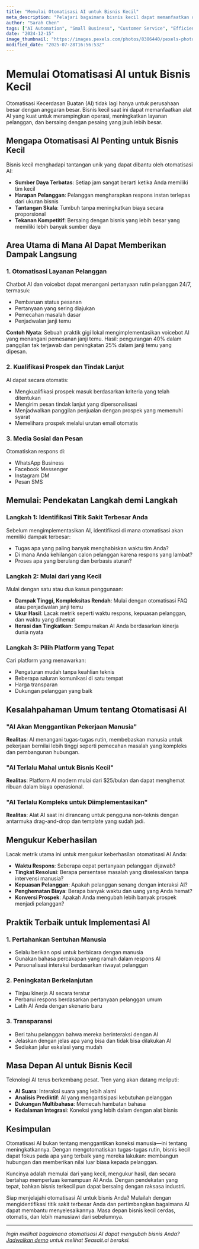 ```yaml
---
title: "Memulai Otomatisasi AI untuk Bisnis Kecil"
meta_description: "Pelajari bagaimana bisnis kecil dapat memanfaatkan otomatisasi AI untuk meningkatkan layanan pelanggan, meningkatkan efisiensi, dan mendorong pertumbuhan tanpa menguras anggaran."
author: "Sarah Chen"
tags: ["AI Automation", "Small Business", "Customer Service", "Efficiency"]
date: "2024-12-15"
image_thumbnail: "https://images.pexels.com/photos/8386440/pexels-photo-8386440.jpeg?auto=compress&cs=tinysrgb&w=800"
modified_date: "2025-07-28T16:56:53Z"
---
```


# Memulai Otomatisasi AI untuk Bisnis Kecil

Otomatisasi Kecerdasan Buatan (AI) tidak lagi hanya untuk perusahaan besar dengan anggaran besar. Bisnis kecil saat ini dapat memanfaatkan alat AI yang kuat untuk merampingkan operasi, meningkatkan layanan pelanggan, dan bersaing dengan pesaing yang jauh lebih besar.

## Mengapa Otomatisasi AI Penting untuk Bisnis Kecil

Bisnis kecil menghadapi tantangan unik yang dapat dibantu oleh otomatisasi AI:

- **Sumber Daya Terbatas**: Setiap jam sangat berarti ketika Anda memiliki tim kecil
- **Harapan Pelanggan**: Pelanggan mengharapkan respons instan terlepas dari ukuran bisnis
- **Tantangan Skala**: Tumbuh tanpa meningkatkan biaya secara proporsional
- **Tekanan Kompetitif**: Bersaing dengan bisnis yang lebih besar yang memiliki lebih banyak sumber daya

## Area Utama di Mana AI Dapat Memberikan Dampak Langsung

### 1. Otomatisasi Layanan Pelanggan

Chatbot AI dan voicebot dapat menangani pertanyaan rutin pelanggan 24/7, termasuk:

- Pembaruan status pesanan
- Pertanyaan yang sering diajukan
- Pemecahan masalah dasar
- Penjadwalan janji temu

**Contoh Nyata**: Sebuah praktik gigi lokal mengimplementasikan voicebot AI yang menangani pemesanan janji temu. Hasil: pengurangan 40% dalam panggilan tak terjawab dan peningkatan 25% dalam janji temu yang dipesan.

### 2. Kualifikasi Prospek dan Tindak Lanjut

AI dapat secara otomatis:

- Mengkualifikasi prospek masuk berdasarkan kriteria yang telah ditentukan
- Mengirim pesan tindak lanjut yang dipersonalisasi
- Menjadwalkan panggilan penjualan dengan prospek yang memenuhi syarat
- Memelihara prospek melalui urutan email otomatis

### 3. Media Sosial dan Pesan

Otomatiskan respons di:

- WhatsApp Business
- Facebook Messenger
- Instagram DM
- Pesan SMS

## Memulai: Pendekatan Langkah demi Langkah

### Langkah 1: Identifikasi Titik Sakit Terbesar Anda

Sebelum mengimplementasikan AI, identifikasi di mana otomatisasi akan memiliki dampak terbesar:

- Tugas apa yang paling banyak menghabiskan waktu tim Anda?
- Di mana Anda kehilangan calon pelanggan karena respons yang lambat?
- Proses apa yang berulang dan berbasis aturan?

### Langkah 2: Mulai dari yang Kecil

Mulai dengan satu atau dua kasus penggunaan:

- **Dampak Tinggi, Kompleksitas Rendah**: Mulai dengan otomatisasi FAQ atau penjadwalan janji temu
- **Ukur Hasil**: Lacak metrik seperti waktu respons, kepuasan pelanggan, dan waktu yang dihemat
- **Iterasi dan Tingkatkan**: Sempurnakan AI Anda berdasarkan kinerja dunia nyata

### Langkah 3: Pilih Platform yang Tepat

Cari platform yang menawarkan:

- Pengaturan mudah tanpa keahlian teknis
- Beberapa saluran komunikasi di satu tempat
- Harga transparan
- Dukungan pelanggan yang baik

## Kesalahpahaman Umum tentang Otomatisasi AI

### "AI Akan Menggantikan Pekerjaan Manusia"

**Realitas**: AI menangani tugas-tugas rutin, membebaskan manusia untuk pekerjaan bernilai lebih tinggi seperti pemecahan masalah yang kompleks dan pembangunan hubungan.

### "AI Terlalu Mahal untuk Bisnis Kecil"

**Realitas**: Platform AI modern mulai dari $25/bulan dan dapat menghemat ribuan dalam biaya operasional.

### "AI Terlalu Kompleks untuk Diimplementasikan"

**Realitas**: Alat AI saat ini dirancang untuk pengguna non-teknis dengan antarmuka drag-and-drop dan template yang sudah jadi.

## Mengukur Keberhasilan

Lacak metrik utama ini untuk mengukur keberhasilan otomatisasi AI Anda:

- **Waktu Respons**: Seberapa cepat pertanyaan pelanggan dijawab?
- **Tingkat Resolusi**: Berapa persentase masalah yang diselesaikan tanpa intervensi manusia?
- **Kepuasan Pelanggan**: Apakah pelanggan senang dengan interaksi AI?
- **Penghematan Biaya**: Berapa banyak waktu dan uang yang Anda hemat?
- **Konversi Prospek**: Apakah Anda mengubah lebih banyak prospek menjadi pelanggan?

## Praktik Terbaik untuk Implementasi AI

### 1. Pertahankan Sentuhan Manusia

- Selalu berikan opsi untuk berbicara dengan manusia
- Gunakan bahasa percakapan yang ramah dalam respons AI
- Personalisasi interaksi berdasarkan riwayat pelanggan

### 2. Peningkatan Berkelanjutan

- Tinjau kinerja AI secara teratur
- Perbarui respons berdasarkan pertanyaan pelanggan umum
- Latih AI Anda dengan skenario baru

### 3. Transparansi

- Beri tahu pelanggan bahwa mereka berinteraksi dengan AI
- Jelaskan dengan jelas apa yang bisa dan tidak bisa dilakukan AI
- Sediakan jalur eskalasi yang mudah

## Masa Depan AI untuk Bisnis Kecil

Teknologi AI terus berkembang pesat. Tren yang akan datang meliputi:

- **AI Suara**: Interaksi suara yang lebih alami
- **Analisis Prediktif**: AI yang mengantisipasi kebutuhan pelanggan
- **Dukungan Multibahasa**: Memecah hambatan bahasa
- **Kedalaman Integrasi**: Koneksi yang lebih dalam dengan alat bisnis

## Kesimpulan

Otomatisasi AI bukan tentang menggantikan koneksi manusia—ini tentang meningkatkannya. Dengan mengotomatiskan tugas-tugas rutin, bisnis kecil dapat fokus pada apa yang terbaik yang mereka lakukan: membangun hubungan dan memberikan nilai luar biasa kepada pelanggan.

Kuncinya adalah memulai dari yang kecil, mengukur hasil, dan secara bertahap memperluas kemampuan AI Anda. Dengan pendekatan yang tepat, bahkan bisnis terkecil pun dapat bersaing dengan raksasa industri.

Siap menjelajahi otomatisasi AI untuk bisnis Anda? Mulailah dengan mengidentifikasi titik sakit terbesar Anda dan pertimbangkan bagaimana AI dapat membantu menyelesaikannya. Masa depan bisnis kecil cerdas, otomatis, dan lebih manusiawi dari sebelumnya.

---

*Ingin melihat bagaimana otomatisasi AI dapat mengubah bisnis Anda? [Jadwalkan demo](/#demo) untuk melihat Seasalt.ai beraksi.*

